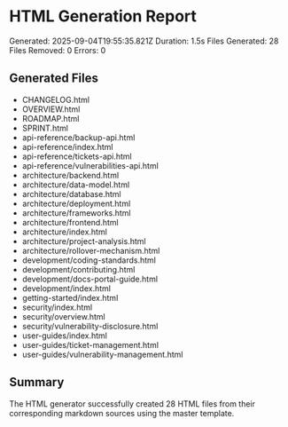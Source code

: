 # HTML Generation Report

Generated: 2025-09-04T19:55:35.821Z
Duration: 1.5s
Files Generated: 28
Files Removed: 0
Errors: 0

## Generated Files

- CHANGELOG.html
- OVERVIEW.html
- ROADMAP.html
- SPRINT.html
- api-reference/backup-api.html
- api-reference/index.html
- api-reference/tickets-api.html
- api-reference/vulnerabilities-api.html
- architecture/backend.html
- architecture/data-model.html
- architecture/database.html
- architecture/deployment.html
- architecture/frameworks.html
- architecture/frontend.html
- architecture/index.html
- architecture/project-analysis.html
- architecture/rollover-mechanism.html
- development/coding-standards.html
- development/contributing.html
- development/docs-portal-guide.html
- development/index.html
- getting-started/index.html
- security/index.html
- security/overview.html
- security/vulnerability-disclosure.html
- user-guides/index.html
- user-guides/ticket-management.html
- user-guides/vulnerability-management.html

## Summary

The HTML generator successfully created 28 HTML files from their corresponding markdown sources using the master template.
